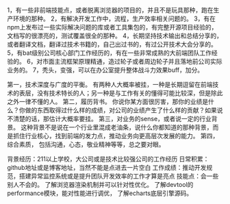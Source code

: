 1，有一些非前端技能点，或者脱离浏览器的项目的，并且不是玩具那种，跑在生产环境的那种。
2，有解决开发工作中，流程，生产效率相关问题的。
3，有在npm上发布过一些实际解决问题的库或者工具集包的，有完整开源项目经验的，文档写的很漂亮的，测试覆盖很全的那种。
4，长期坚持技术输出和总结分享的，或者翻译文档，翻译过技术书籍的，自己出过书的，有过公开技术大会分享的。
5，有bat级别公司核心部门工作经历的，有在一些非常成熟的大前端团队工作经验的。
6，对市面主流框架原理精通，造过轮子或者周边轮子并且落地前公司实际业务的。
7，秃头，变强，可以在办公室提升整体战斗力效果buff，加分。




第一，技术深度与广度的平衡。
有两种人大概率被挂，一种是长期逗留在前端技术的表层，没有技术特长的人；另一种是与工作有关的懂得可能比较深，但是除此之外一律不懂的人。
第二，履历背书。
你说你某方面很厉害，那你的业绩是什么？你做的东西取得过什么样的成绩，对公司的业绩产生了什么样的贡献？如果说不清楚的话，那估计大概率要挂。
第三，对业务的sense，或者说一定的行业背景。
这种背景不是说在一个行业里混成老油条，说什么你都知道的那种背景，而是抓住行业核心，找到前端的发力点，推动业务向更高层次发展的能力。
第四，综合素质，
包括沟通，心态，敬业精神等等，总之要对眼。




背景经历：211以上学校，大公司或是技术比较强公司的工作经历
日常积累：github地址或是博客地址，当然不能是点进去一片空白
工作成绩：推动开发规范，搭建异常监控系统或是提升团队开发效率的工作才算是亮点
技能点：会一些别人不会的。
       了解浏览器渲染机制并可以针对性优化。
       了解devtool的performance模块，能对性能进行调优，
       了解echarts底层引擎源码。